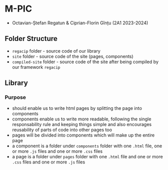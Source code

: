 # M-PIC
- Octavian-Ștefan Regatun & Ciprian-Florin Gînțu (2A1 2023-2024)

## Folder Structure

- `regacip` folder - source code of our library
- `site` folder - source code of the site (pages, components)
- `compiled-site` folder - source code of the site after being compiled by our framework `regacip`

## Library
### Purpose
- should enable us to write html pages by splitting the page into components
- components enable us to write more readable, following the single responsability rule and keeping things simple and also encourages reusability of parts of code into other pages too
- pages will be divided into components which will make up the entire page
- a component is a folder under `components` folder with one `.html` file, one or more `.js` files and one or more `.css` files
- a page is a folder under `pages` folder with one `.html` file and one or more `.css` files and one or more `.js` files

